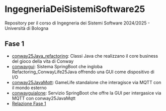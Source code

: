 # IngegneriaDeiSistemiSoftware25
Repository per il corso di Ingegneria dei Sistemi Software 2024/2025 - Università di Bologna

<h2 id="Fase1 : DAGLI OGGETTI AI MICROSERVIZI">Fase 1</h2>


* [conway25Java_refactoring](conway25Java_refactoring): Classi Java che realizzano il core business del gioco della vita di Conway
* [conwaygui](conwaygui): Sistema SpringBoot che ingloba Refactoring_ConwayLife25Java offrendo una GUI come dispositivo di I/O
* [conway25JavaMqtt](conway25JavaMqtt): GameLife standalone che interagisce via MQTT con il mondo esterno
* [conwayguialone](conwayguialone): Servizio SpringBoot che offre la GUI per intergasice via MQTT con conway25JavaMqtt
* [Relazione Fase 1](Fase1ISS25-RussoAngela.pdf)

